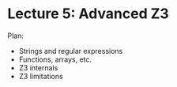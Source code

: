 # Lecture 5: Advanced Z3

Plan:
- Strings and regular expressions
- Functions, arrays, etc.
- Z3 internals
- Z3 limitations
